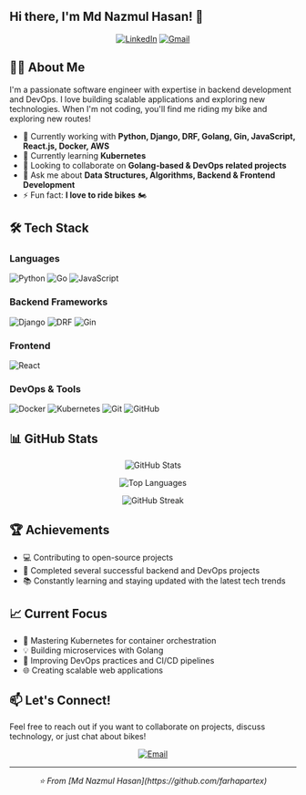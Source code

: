 ## Hi there, I'm Md Nazmul Hasan! 👋

<div align="center">
  
  [![LinkedIn](https://img.shields.io/badge/LinkedIn-0077B5?style=for-the-badge&logo=linkedin&logoColor=white)](https://www.linkedin.com/in/md-nazmul-hasan-08/)
  [![Gmail](https://img.shields.io/badge/Gmail-D14836?style=for-the-badge&logo=gmail&logoColor=white)](mailto:hasan08sust@gmail.com)
  
</div>

## 👨‍💻 About Me

I'm a passionate software engineer with expertise in backend development and DevOps. I love building scalable applications and exploring new technologies. When I'm not coding, you'll find me riding my bike and exploring new routes!

- 🔭 Currently working with **Python, Django, DRF, Golang, Gin, JavaScript, React.js, Docker, AWS**
- 🌱 Currently learning **Kubernetes**
- 👯 Looking to collaborate on **Golang-based & DevOps related projects**
- 💬 Ask me about **Data Structures, Algorithms, Backend & Frontend Development**
- ⚡ Fun fact: **I love to ride bikes** 🏍️

## 🛠️ Tech Stack

### Languages
![Python](https://img.shields.io/badge/Python-3776AB?style=for-the-badge&logo=python&logoColor=white)
![Go](https://img.shields.io/badge/Go-00ADD8?style=for-the-badge&logo=go&logoColor=white)
![JavaScript](https://img.shields.io/badge/JavaScript-F7DF1E?style=for-the-badge&logo=javascript&logoColor=black)

### Backend Frameworks
![Django](https://img.shields.io/badge/Django-092E20?style=for-the-badge&logo=django&logoColor=white)
![DRF](https://img.shields.io/badge/DRF-ff1709?style=for-the-badge&logo=django&logoColor=white)
![Gin](https://img.shields.io/badge/Gin-00ADD8?style=for-the-badge&logo=go&logoColor=white)

### Frontend
![React](https://img.shields.io/badge/React-20232A?style=for-the-badge&logo=react&logoColor=61DAFB)

### DevOps & Tools
![Docker](https://img.shields.io/badge/Docker-2496ED?style=for-the-badge&logo=docker&logoColor=white)
![Kubernetes](https://img.shields.io/badge/Kubernetes-326CE5?style=for-the-badge&logo=kubernetes&logoColor=white)
![Git](https://img.shields.io/badge/Git-F05032?style=for-the-badge&logo=git&logoColor=white)
![GitHub](https://img.shields.io/badge/GitHub-100000?style=for-the-badge&logo=github&logoColor=white)

## 📊 GitHub Stats

<div align="center">
  
  ![GitHub Stats](https://github-readme-stats.vercel.app/api?username=farhapartex&show_icons=true&theme=radical)
  
  ![Top Languages](https://github-readme-stats.vercel.app/api/top-langs/?username=farhapartex&layout=compact&theme=radical)
  
  ![GitHub Streak](https://github-readme-streak-stats.herokuapp.com/?user=farhapartex&theme=radical)
  
</div>

## 🏆 Achievements

- 💻 Contributing to open-source projects
- 🎯 Completed several successful backend and DevOps projects
- 📚 Constantly learning and staying updated with the latest tech trends

## 📈 Current Focus

- 🚀 Mastering Kubernetes for container orchestration
- 💡 Building microservices with Golang
- 🔧 Improving DevOps practices and CI/CD pipelines
- 🌐 Creating scalable web applications

## 📫 Let's Connect!

Feel free to reach out if you want to collaborate on projects, discuss technology, or just chat about bikes!

<div align="center">
  
  [![Email](https://img.shields.io/badge/Email-hasan08sust@gmail.com-red?style=for-the-badge&logo=gmail)](mailto:hasan08sust@gmail.com)
  
</div>

---

<div align="center">
  <i>⭐️ From [Md Nazmul Hasan](https://github.com/farhapartex)</i>
</div>
